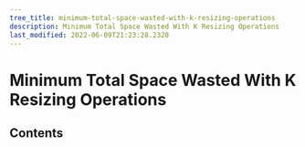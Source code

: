 ```yaml
---
tree_title: minimum-total-space-wasted-with-k-resizing-operations
description: Minimum Total Space Wasted With K Resizing Operations
last_modified: 2022-06-09T21:23:28.2328
---
```


# Minimum Total Space Wasted With K Resizing Operations

## Contents
